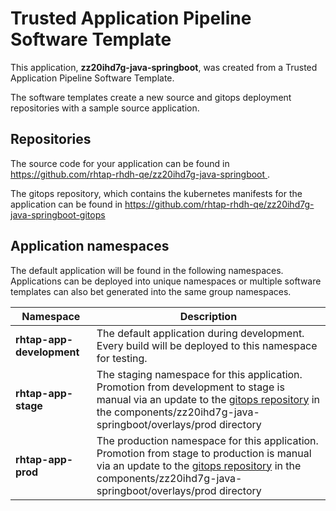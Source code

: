 # Trusted Application Pipeline Software Template

This application, **zz20ihd7g-java-springboot**, was created from a Trusted Application Pipeline Software Template.

The software templates create a new source and gitops deployment repositories with a sample source application. 

## Repositories

The source code for your application can be found in [https://github.com/rhtap-rhdh-qe/zz20ihd7g-java-springboot ](https://github.com/rhtap-rhdh-qe/zz20ihd7g-java-springboot ).
 
The gitops repository, which contains the kubernetes manifests for the application can be found in 
[https://github.com/rhtap-rhdh-qe/zz20ihd7g-java-springboot-gitops ](https://github.com/rhtap-rhdh-qe/zz20ihd7g-java-springboot-gitops ) 

## Application namespaces 

The default application will be found in the following namespaces. Applications can be deployed into unique namespaces or multiple software templates can also bet generated into the same group namespaces.  

|  Namespace   |  Description   |  
| -------- | -------- |   
| **rhtap-app-development** | The default application during development. Every build will be deployed to this namespace for testing. | 
| **rhtap-app-stage** | The staging namespace for this application. Promotion from development to stage is manual via an update to the [gitops repository](https://github.com/rhtap-rhdh-qe/zz20ihd7g-java-springboot-gitops ) in the components/zz20ihd7g-java-springboot/overlays/prod directory |  
| **rhtap-app-prod** | The production namespace for this application. Promotion from stage to production is manual via an update to the [gitops repository](https://github.com/rhtap-rhdh-qe/zz20ihd7g-java-springboot-gitops ) in the components/zz20ihd7g-java-springboot/overlays/prod directory | 